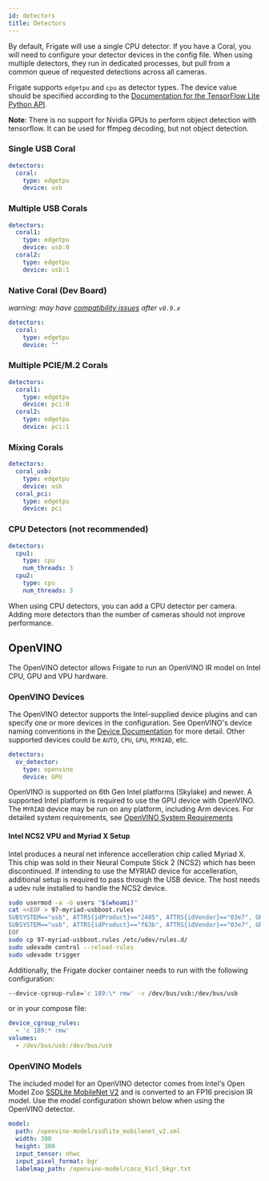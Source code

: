 ```yaml
---
id: detectors
title: Detectors
---
```


By default, Frigate will use a single CPU detector. If you have a Coral, you will need to configure your detector devices in the config file. When using multiple detectors, they run in dedicated processes, but pull from a common queue of requested detections across all cameras.

Frigate supports `edgetpu` and `cpu` as detector types. The device value should be specified according to the [Documentation for the TensorFlow Lite Python API](https://coral.ai/docs/edgetpu/multiple-edgetpu/#using-the-tensorflow-lite-python-api).

**Note**: There is no support for Nvidia GPUs to perform object detection with tensorflow. It can be used for ffmpeg decoding, but not object detection.

### Single USB Coral

```yaml
detectors:
  coral:
    type: edgetpu
    device: usb
```

### Multiple USB Corals

```yaml
detectors:
  coral1:
    type: edgetpu
    device: usb:0
  coral2:
    type: edgetpu
    device: usb:1
```

### Native Coral (Dev Board)
_warning: may have [compatibility issues](https://github.com/blakeblackshear/frigate/issues/1706) after `v0.9.x`_

```yaml
detectors:
  coral:
    type: edgetpu
    device: ""
```

### Multiple PCIE/M.2 Corals

```yaml
detectors:
  coral1:
    type: edgetpu
    device: pci:0
  coral2:
    type: edgetpu
    device: pci:1
```

### Mixing Corals

```yaml
detectors:
  coral_usb:
    type: edgetpu
    device: usb
  coral_pci:
    type: edgetpu
    device: pci
```

### CPU Detectors (not recommended)

```yaml
detectors:
  cpu1:
    type: cpu
    num_threads: 3
  cpu2:
    type: cpu
    num_threads: 3
```

When using CPU detectors, you can add a CPU detector per camera. Adding more detectors than the number of cameras should not improve performance.

## OpenVINO

The OpenVINO detector allows Frigate to run an OpenVINO IR model on Intel CPU, GPU and VPU hardware.

### OpenVINO Devices

The OpenVINO detector supports the Intel-supplied device plugins and can specify one or more devices in the configuration.  See OpenVINO's device naming conventions in the [Device Documentation](https://docs.openvino.ai/latest/openvino_docs_OV_UG_Working_with_devices.html) for more detail. Other supported devices could be `AUTO`, `CPU`, `GPU`, `MYRIAD`, etc.

```yaml
detectors:
  ov_detector:
    type: openvino
    device: GPU
```

OpenVINO is supported on 6th Gen Intel platforms (Skylake) and newer.  A supported Intel platform is required to use the GPU device with OpenVINO.  The `MYRIAD` device may be run on any platform, including Arm devices.  For detailed system requirements, see [OpenVINO System Requirements](https://www.intel.com/content/www/us/en/developer/tools/openvino-toolkit/system-requirements.html)

#### Intel NCS2 VPU and Myriad X Setup

Intel produces a neural net inference accelleration chip called Myriad X.  This chip was sold in their Neural Compute Stick 2 (NCS2) which has been discontinued.  If intending to use the MYRIAD device for accelleration, additional setup is required to pass through the USB device.  The host needs a udev rule installed to handle the NCS2 device.  

```bash
sudo usermod -a -G users "$(whoami)"
cat <<EOF > 97-myriad-usbboot.rules
SUBSYSTEM=="usb", ATTRS{idProduct}=="2485", ATTRS{idVendor}=="03e7", GROUP="users", MODE="0666", ENV{ID_MM_DEVICE_IGNORE}="1"
SUBSYSTEM=="usb", ATTRS{idProduct}=="f63b", ATTRS{idVendor}=="03e7", GROUP="users", MODE="0666", ENV{ID_MM_DEVICE_IGNORE}="1"
EOF
sudo cp 97-myriad-usbboot.rules /etc/udev/rules.d/
sudo udevadm control --reload-rules
sudo udevadm trigger
```

Additionally, the Frigate docker container needs to run with the following configuration:

```bash
--device-cgroup-rule='c 189:\* rmw' -v /dev/bus/usb:/dev/bus/usb
```
or in your compose file:

```yml
device_cgroup_rules:
  - 'c 189:* rmw'
volumes:
  - /dev/bus/usb:/dev/bus/usb
```

### OpenVINO Models

The included model for an OpenVINO detector comes from Intel's Open Model Zoo [SSDLite MobileNet V2](https://github.com/openvinotoolkit/open_model_zoo/tree/master/models/public/ssdlite_mobilenet_v2) and is converted to an FP16 precision IR model.  Use the model configuration shown below when using the OpenVINO detector.

```yaml
model:
  path: /openvino-model/ssdlite_mobilenet_v2.xml
  width: 300
  height: 300
  input_tensor: nhwc
  input_pixel_format: bgr
  labelmap_path: /openvino-model/coco_91cl_bkgr.txt

```
